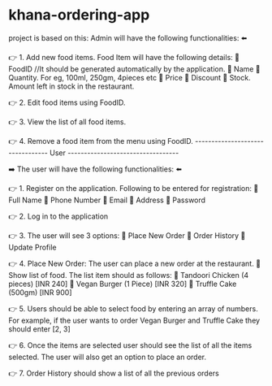 # khana-ordering-app
project is based on this:
 Admin will have the following functionalities: ⬅️

👉 1. Add new food items. Food Item will have the following details:
        🔴 FoodID //It should be generated automatically by the application.
        🔴 Name
        🔴 Quantity. For eg, 100ml, 250gm, 4pieces etc
        🔴 Price
        🔴 Discount
        🔴 Stock. Amount left in stock in the restaurant.

👉 2. Edit food items using FoodID.

👉 3. View the list of all food items.

👉 4. Remove a food item from the menu using FoodID.
--------------------------------- User ----------------------------------

➡️ The user will have the following functionalities: ⬅️

👉 1. Register on the application. Following to be entered for registration:
        🔴 Full Name
        🔴 Phone Number
        🔴 Email
        🔴 Address
        🔴 Password

👉 2. Log in to the application

👉 3. The user will see 3 options:
        🔴 Place New Order
        🔴 Order History
        🔴 Update Profile

👉 4. Place New Order: The user can place a new order at the restaurant.
        🔵 Show list of food. The list item should as follows:
            🔴 Tandoori Chicken (4 pieces) [INR 240]
            🔴 Vegan Burger (1 Piece) [INR 320]
            🔴 Truffle Cake (500gm) [INR 900]

👉 5. Users should be able to select food by entering an array of numbers. For example, if the user wants to order Vegan Burger and Truffle Cake they should enter [2, 3]

👉 6. Once the items are selected user should see the list of all the items selected. The user will also get an option to place an order.

👉 7. Order History should show a list of all the previous orders
